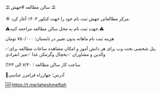 ⛱ سالن مطالعه #جهش  ⛱


☀️ مرکز مطالعاتی جهش ثبت نام خود را جهت کنکور ۱۴۰۳ آغاز کرد. 

⚠️جهت ثبت نام به محل سالن مطالعه مراجعه کنید.⚠️

هزینه ثبت نام ماهانه بدون تغییر در تابستان؛
۷۵۰/۰۰۰ تومان 


✅پنل شخصی تحت وب برای هر دانش آموز و امکان مشاهده ساعات مطالعه برای والدین و مشاوران 
✅یخچال و‌گرمکن غذا 
✅میز انفرادی 


⏰ساعت کار سالن مطالعه ؛ ۷/۳۰ الی ۲۳

📌آدرس؛ چهارراه فرامرز عباسی 

🆔 https://t.me/jaheshmeftah
